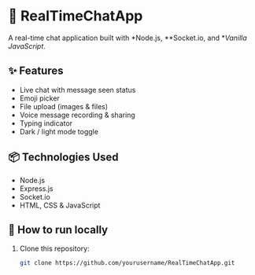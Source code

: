 # 💬 RealTimeChatApp

A real-time chat application built with *Node.js, **Socket.io, and **Vanilla JavaScript*.  


## ✨ Features
- Live chat with message seen status
- Emoji picker
- File upload (images & files)
- Voice message recording & sharing
- Typing indicator
- Dark / light mode toggle

## 📦 Technologies Used
- Node.js
- Express.js
- Socket.io
- HTML, CSS & JavaScript

## 🚀 How to run locally
1. Clone this repository:
   ```bash
   git clone https://github.com/yourusername/RealTimeChatApp.git
